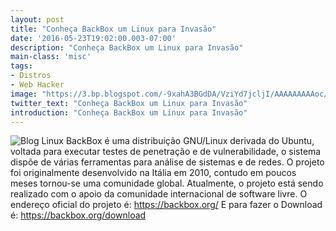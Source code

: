 ```yaml
---
layout: post
title: "Conheça BackBox um Linux para Invasão"
date: '2016-05-23T19:02:00.003-07:00'
description: "Conheça BackBox um Linux para Invasão"
main-class: 'misc'
tags:
- Distros
- Web Hacker
image: "https://3.bp.blogspot.com/-9xahA3BGdDA/VziYd7jcljI/AAAAAAAAAoc/Q1bQHFTvIZcEU2THR81g2AHzSPxqIFAewCLcB/s72-c/backbox-linux-1000x472.jpg"
twitter_text: "Conheça BackBox um Linux para Invasão"
introduction: "Conheça BackBox um Linux para Invasão"
---
```

![Blog Linux](https://3.bp.blogspot.com/-9xahA3BGdDA/VziYd7jcljI/AAAAAAAAAoc/Q1bQHFTvIZcEU2THR81g2AHzSPxqIFAewCLcB/s640/backbox-linux-1000x472.jpg "Blog Linux")
BackBox é uma distribuição GNU/Linux derivada do Ubuntu, voltada para executar testes de penetração e de vulnerabilidade, o sistema dispõe de várias ferramentas para análise de sistemas e de redes.
O projeto foi originalmente desenvolvido na Itália em 2010, contudo em poucos meses tornou-se uma comunidade global. Atualmente, o projeto está sendo realizado com o apoio da comunidade internacional de software livre.
O endereço oficial do projeto é:
https://backbox.org/
E para fazer o Download é:
https://backbox.org/download
